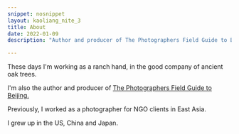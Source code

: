 ```yaml
---
snippet: nosnippet
layout: kaoliang_nite_3
title: About 
date: 2022-01-09
description: "Author and producer of The Photographers Field Guide to Beijing"

---
```



These days I'm working as a ranch hand, in the good company of ancient oak trees.

I'm also the author and producer of [The Photographers Field Guide to Beijing.]

Previously, I worked as a photographer for NGO clients in East Asia.

I grew up in the US, China and Japan.



[The Photographers Field Guide to Beijing.]: https://www.zachmccabe.com/beijing/
